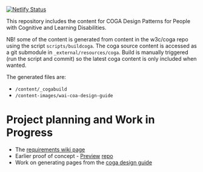 [![Netlify Status](https://api.netlify.com/api/v1/badges/ef0441b4-e316-47ea-9961-e769a5c4407e/deploy-status)](https://app.netlify.com/sites/wai-coga-design-guide/deploys)

This repository includes the content for COGA Design Patterns for People with Cognitive and Learning Disabilities.

NB! some of the content is generated from content in the w3c/coga repo using the script `scripts/buildcoga`.
The coga source content is accessed as a git submodule in `_external/resources/coga`.
Build is manually triggered (run the script and commit) so the latest coga content is only included when wanted.

The generated files are:

- `/content/_cogabuild`
- `/content-images/wai-coa-design-guide`

# Project planning and Work in Progress

- The [requirements wiki page](https://www.w3.org/WAI/GL/task-forces/coga/wiki/Requirements_for_Design_Guide_in_WAI_Supporting_Documents)
- Earlier proof of concept - [Preview](https://w3c.github.io/wai-coga/coga-draft/guide/design-notes) [repo](https://github.com/w3c/wai-coga)
- Work on generating pages from the [coga design guide](https://github.com/w3c/coga/tree/steve-web-dg)

